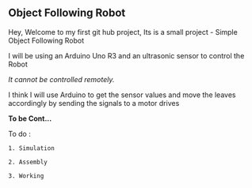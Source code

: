 ## Object Following Robot

Hey, Welcome to my first git hub project, Its is a small project - Simple Object Following Robot

I will be using an Arduino Uno R3 and an ultrasonic sensor to control the Robot  

*It cannot be controlled remotely.*  

I think I will use Arduino to get the sensor values and move the leaves accordingly by sending the signals to a motor drives

**To be Cont...**  


To do :  

    1. Simulation  
    
    2. Assembly  
    
    3. Working
    
